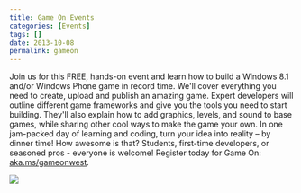 ```yaml
---
title: Game On Events
categories: [Events]
tags: []
date: 2013-10-08
permalink: gameon
---
```


Join us for this FREE, hands-on event and learn how to build a Windows 8.1 and/or Windows Phone game in record time. We&#39;ll cover everything you need to create, upload and publish an amazing game. Expert developers will outline different game frameworks and give you the tools you need to start building. They&#39;ll also explain how to add graphics, levels, and sound to base games, while sharing other cool ways to make the game your own. In one jam-packed day of learning and coding, turn your idea into reality &ndash; by dinner time! How awesome is that? Students, first-time developers, or seasoned pros - everyone is welcome! Register today for Game On: [aka.ms/gameonwest](http://aka.ms/gameonwest). 
<!-- xmore -->

![](/files/gameon_01.png)